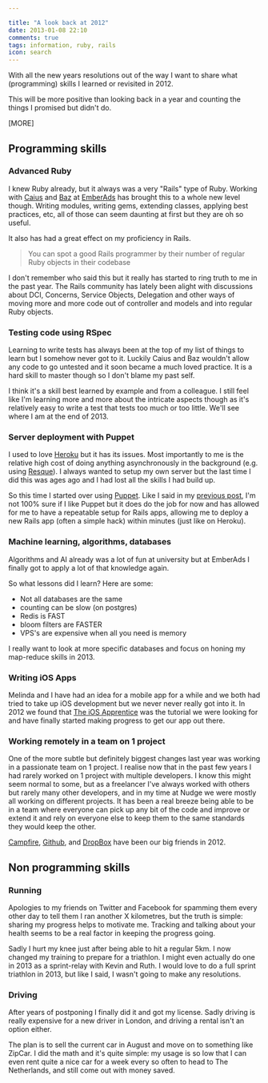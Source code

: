 ```yaml
---

title: "A look back at 2012"
date: 2013-01-08 22:10
comments: true
tags: information, ruby, rails
icon: search
---
```


With all the new years resolutions out of the way I want to share what (programming) skills I learned or revisited in 2012.

This will be more positive than looking back in a year and counting the things I promised but didn't do.

[MORE]

## Programming skills

### Advanced Ruby

I knew Ruby already, but it always was a very "Rails" type of Ruby. Working with [Caius](http://caius.name/) and [Baz](http://www.linkedin.com/in/rahoulbaruah) at [EmberAds](http://emberads.com) has brought this to a whole new level though. Writing modules, writing gems, extending classes, applying best practices, etc, all of those can seem daunting at first but they are oh so useful.

It also has had a great effect on my proficiency in Rails.

> You can spot a good Rails programmer by their number of regular Ruby objects in their codebase

I don't remember who said this but it really has started to ring truth to me in the past year. The Rails community has lately been alight with discussions about DCI, Concerns, Service Objects, Delegation and other ways of moving more and more code out of controller and models and into regular Ruby objects.

### Testing code using RSpec

Learning to write tests has always been at the top of my list of things to learn but I somehow never got to it. Luckily Caius and Baz wouldn't allow any code to go untested and it soon became a much loved practice. It is a hard skill to master though so I don't blame my past self.

I think it's a skill best learned by example and from a colleague. I still feel like I'm learning more and more about the intricate aspects though as it's relatively easy to write a test that tests too much or too little. We'll see where I am at the end of 2013.

### Server deployment with Puppet

I used to love [Heroku](http://heroku.com) but it has its issues. Most importantly to me is the relative high cost of doing anything asynchronously in the background (e.g. using [Resque](https://github.com/defunkt/resque)). I always wanted to setup my own server but the last time I did this was ages ago and I had lost all the skills I had build up.

So this time I started over using [Puppet](http://puppetlabs.com/). Like I said in my [previous post](http://cristianobetta.com/blog/2012/11/12/some-notes-on-puppet/), I'm not 100% sure if I like Puppet but it does do the job for now and has allowed for me to have a repeatable setup for Rails apps, allowing me to deploy a new Rails app (often a simple hack) within minutes (just like on Heroku).

### Machine learning, algorithms, databases

Algorithms and AI already was a lot of fun at university but at EmberAds I finally got to apply a lot of that knowledge again.

So what lessons did I learn? Here are some:

* Not all databases are the same
* counting can be slow (on postgres)
* Redis is FAST
* bloom filters are FASTER
* VPS's are expensive when all you need is memory

I really want to look at more specific databases and focus on honing my map-reduce skills in 2013.

### Writing iOS Apps

Melinda and I have had an idea for a mobile app for a while and we both had tried to take up iOS development but we never never really got into it. In 2012 we found that [The iOS Apprentice](http://www.raywenderlich.com/store/ios-apprentice) was the tutorial we were looking for and have finally started making progress to get our app out there.

### Working remotely in a team on 1 project

One of the more subtle but definitely biggest changes last year was working in a passionate team on 1 project. I realise now that in the past few years I had rarely worked on 1 project with multiple developers. I know this might seem normal to some, but as a freelancer I've always worked with others but rarely many other developers, and in my time at Nudge we were mostly all working on different projects. It has been a real breeze being able to be in a team where everyone can pick up any bit of the code and improve or extend it and rely on everyone else to keep them to the same standards they would keep the other.

[Campfire](http://campfirenow.com/), [Github](http://github.com), and [DropBox](http://dropbox.com) have been our big friends in 2012.

## Non programming skills

### Running

Apologies to my friends on Twitter and Facebook for spamming them every other day to tell them I ran another X kilometres, but the truth is simple: sharing my progress helps to motivate me. Tracking and talking about your health seems to be a real factor in keeping the progress going.

Sadly I hurt my knee just after being able to hit a regular 5km. I now changed my training to prepare for a triathlon. I might even actually do one in 2013 as a sprint-relay with Kevin and Ruth. I would love to do a full sprint triathlon in 2013, but like I said, I wasn't going to make any resolutions.

### Driving

After years of postponing I finally did it and got my license. Sadly driving is really expensive for a new driver in London, and driving a rental isn't an option either.

The plan is to sell the current car in August and move on to something like ZipCar. I did the math and it's quite simple: my usage is so low that I can even rent quite a nice car for a week every so often to head to The Netherlands, and still come out with money saved.
